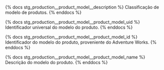 {% docs stg_production__product_model__description %}
Classificação de modelo de produtos.
{% enddocs %}

{% docs stg_production__product_model__product_model_uid %}
Identificador universal do modelo do produto.
{% enddocs %}

{% docs stg_production__product_model__product_model_id %}
Identificador do modelo do produto, proveniente do Adventure Works.
{% enddocs %}

{% docs stg_production__product_model__product_model_name %}
Descrição do modelo do produto.
{% enddocs %}
